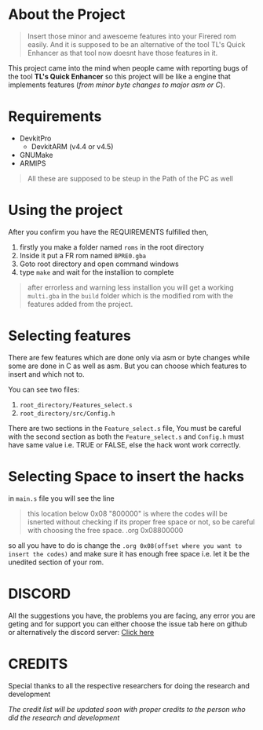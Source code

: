 # About the Project

>Insert those minor and awesoeme features into your Firered rom easily. And it is supposed to be an alternative of the tool TL's Quick Enhancer as that tool now doesnt have those features in it.

This project came into the mind when people came with reporting bugs of the tool **TL's Quick Enhancer**
so this project will be like a engine that implements features (_from minor byte changes to major asm or C_).


# Requirements

- DevkitPro
  - DevkitARM (v4.4 or v4.5)
- GNUMake
- ARMIPS
> All these are supposed to be steup in the Path of the PC as well


# Using the project

After you confirm you have the REQUIREMENTS fulfilled then,
1. firstly you make a folder named `roms` in the root directory
2. Inside it put a FR rom named `BPRE0.gba`
3. Goto root directory and open command windows
4. type `make` and wait for the installion to complete

> after errorless and warning less installion you will get a working `multi.gba` in the `build` folder which is the modified rom with the features added from the project.


# Selecting features

There are few features which are done only via asm or byte changes while some are done in C as well as asm.
But you can choose which features to insert and which not to.

You can see two files:
1. `root_directory/Features_select.s`
2. `root_directory/src/Config.h`

There are two sections in the `Feature_select.s` file,
You must be careful with the second section as both the `Feature_select.s` and `Config.h` must have same value i.e. TRUE or FALSE,
else the hack wont work correctly.


# Selecting Space to insert the hacks

in `main.s` file you will see the line
> this location below 0x08 "800000" is where the codes will be isnerted without checking if its proper free space or not,
> so be careful with choosing the free space.
> .org 0x08800000

so all you have to do is change the `.org 0x08(offset where you want to insert the codes)`
and make sure it has enough free space i.e. let it be the unedited section of your rom.


# DISCORD
All the suggestions you have, the problems you are facing, any error you are geting and for support you can either choose the issue tab here on github or alternatively the discord server:
[Click here](https://discord.gg/y8ru3A3)

# CREDITS
Special thanks to all the respective researchers for doing the research and development

*The credit list will be updated soon with proper credits to the person who did the research and development*

